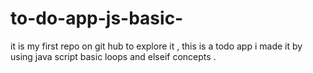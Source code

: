 # to-do-app-js-basic-
 it is my first repo on git hub to explore it , this is a todo app i made it by using java script basic loops and elseif concepts .
